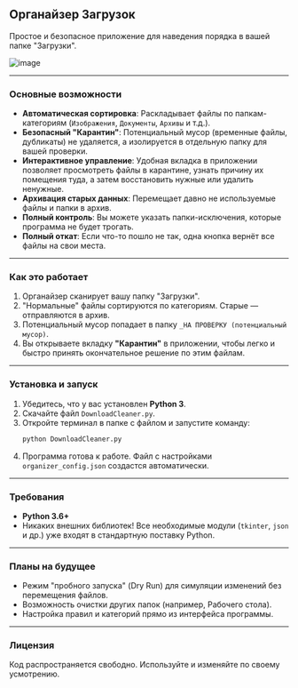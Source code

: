 ## Органайзер Загрузок

Простое и безопасное приложение для наведения порядка в вашей папке "Загрузки".

![image](https://github.com/user-attachments/assets/505c7f35-ea1b-43af-8aef-f1daa2e8a11e)


-----

### Основные возможности

  * **Автоматическая сортировка**: Раскладывает файлы по папкам-категориям (`Изображения`, `Документы`, `Архивы` и т.д.).
  * **Безопасный "Карантин"**: Потенциальный мусор (временные файлы, дубликаты) не удаляется, а изолируется в отдельную папку для вашей проверки.
  * **Интерактивное управление**: Удобная вкладка в приложении позволяет просмотреть файлы в карантине, узнать причину их помещения туда, а затем восстановить нужные или удалить ненужные.
  * **Архивация старых данных**: Перемещает давно не используемые файлы и папки в архив.
  * **Полный контроль**: Вы можете указать папки-исключения, которые программа не будет трогать.
  * **Полный откат**: Если что-то пошло не так, одна кнопка вернёт все файлы на свои места.

-----

### Как это работает

1.  Органайзер сканирует вашу папку "Загрузки".
2.  "Нормальные" файлы сортируются по категориям. Старые — отправляются в архив.
3.  Потенциальный мусор попадает в папку `_НА ПРОВЕРКУ (потенциальный мусор)`.
4.  Вы открываете вкладку **"Карантин"** в приложении, чтобы легко и быстро принять окончательное решение по этим файлам.

-----

### Установка и запуск

1.  Убедитесь, что у вас установлен **Python 3**.
2.  Скачайте файл `DownloadCleaner.py`.
3.  Откройте терминал в папке с файлом и запустите команду:
    ```bash
    python DownloadCleaner.py
    ```
4.  Программа готова к работе. Файл с настройками `organizer_config.json` создастся автоматически.

-----

### Требования

  * **Python 3.6+**
  * Никаких внешних библиотек\! Все необходимые модули (`tkinter`, `json` и др.) уже входят в стандартную поставку Python.

-----

### Планы на будущее

  * Режим "пробного запуска" (Dry Run) для симуляции изменений без перемещения файлов.
  * Возможность очистки других папок (например, Рабочего стола).
  * Настройка правил и категорий прямо из интерфейса программы.

-----

### Лицензия

Код распространяется свободно. Используйте и изменяйте по своему усмотрению.
